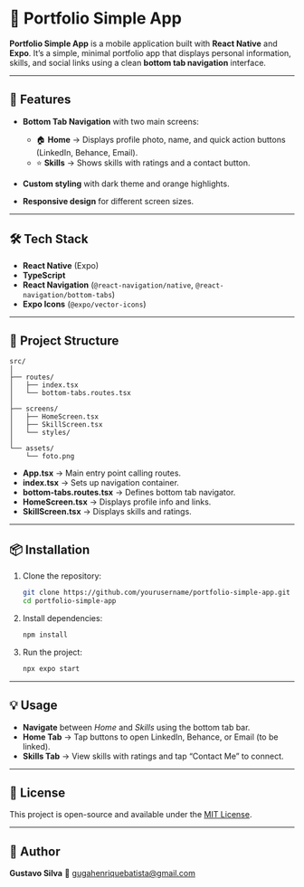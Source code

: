 # 📱 Portfolio Simple App

**Portfolio Simple App** is a mobile application built with **React Native** and **Expo**.
It’s a simple, minimal portfolio app that displays personal information, skills, and social links using a clean **bottom tab navigation** interface.

---

## 🚀 Features

* **Bottom Tab Navigation** with two main screens:

  * 🏠 **Home** → Displays profile photo, name, and quick action buttons (LinkedIn, Behance, Email).
  * ⭐ **Skills** → Shows skills with ratings and a contact button.
* **Custom styling** with dark theme and orange highlights.
* **Responsive design** for different screen sizes.

---

## 🛠️ Tech Stack

* **React Native** (Expo)
* **TypeScript**
* **React Navigation** (`@react-navigation/native`, `@react-navigation/bottom-tabs`)
* **Expo Icons** (`@expo/vector-icons`)

---

## 📂 Project Structure

```
src/
│
├── routes/
│   ├── index.tsx
│   └── bottom-tabs.routes.tsx
│
├── screens/
│   ├── HomeScreen.tsx
│   ├── SkillScreen.tsx
│   └── styles/
│
└── assets/
    └── foto.png
```

* **App.tsx** → Main entry point calling routes.
* **index.tsx** → Sets up navigation container.
* **bottom-tabs.routes.tsx** → Defines bottom tab navigator.
* **HomeScreen.tsx** → Displays profile info and links.
* **SkillScreen.tsx** → Displays skills and ratings.

---

## 📦 Installation

1. Clone the repository:

   ```bash
   git clone https://github.com/yourusername/portfolio-simple-app.git
   cd portfolio-simple-app
   ```

2. Install dependencies:

   ```bash
   npm install
   ```

3. Run the project:

   ```bash
   npx expo start
   ```

---

## 💡 Usage

* **Navigate** between *Home* and *Skills* using the bottom tab bar.
* **Home Tab** → Tap buttons to open LinkedIn, Behance, or Email (to be linked).
* **Skills Tab** → View skills with ratings and tap “Contact Me” to connect.

---

## 📜 License

This project is open-source and available under the [MIT License](LICENSE).

---

## 👤 Author

**Gustavo Silva**
📧 [gugahenriquebatista@gmail.com](mailto:gugahenriquebatista@gmail.com)
